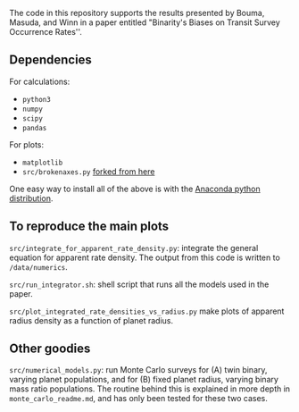 The code in this repository supports the results presented by Bouma, Masuda,
and Winn in a paper entitled "Binarity's Biases on Transit Survey Occurrence
Rates''.

## Dependencies

For calculations:
  * `python3`
  * `numpy`
  * `scipy`
  * `pandas`

For plots:
  * `matplotlib`
  * `src/brokenaxes.py` [forked from here](https://github.com/bendichter/brokenaxes)

One easy way to install all of the above is with the [Anaconda python distribution](https://conda.io/docs/user-guide/install/index.html).

## To reproduce the main plots

`src/integrate_for_apparent_rate_density.py`: integrate the general equation
for apparent rate density. The output from this code is written to
`/data/numerics`.

`src/run_integrator.sh`: shell script that runs all the models used in the
paper.

`src/plot_integrated_rate_densities_vs_radius.py` make plots of apparent radius
density as a function of planet radius.

## Other goodies

`src/numerical_models.py`: run Monte Carlo surveys for (A) twin binary,
varying planet populations, and for (B) fixed planet radius, varying binary
mass ratio populations. The routine behind this is explained in more depth in
`monte_carlo_readme.md`, and has only been tested for these two cases.
